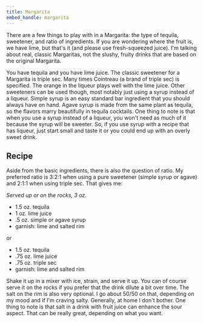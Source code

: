 ```yaml
---
title: Margarita
embed_handle: margarita
---
```


<amp-img width="640" height="427" layout="responsive" src="/assets/images/margarita.jpg"></amp-img>

There are a few things to play with in a Margarita: the type of tequila, sweetener, and ratio of ingredients. If you are wondering where the fruit is, we have lime, but that's it (and please use fresh-squeezed juice). I'm talking about real, classic Margaritas, not the slushy, fruity drinks that are based on the original Margarita.

You have tequila and you have lime juice. The classic sweetener for a Margarita is triple sec. Many times Cointreau (a brand of triple sec) is specified. The orange in the liqueur plays well with the lime juice. Other sweeteners can be used though, most notably just using a syrup instead of a liqueur. Simple syrup is an easy standard bar ingredient that you should always have on hand. Agave syrup is made from the same plant as tequila, so the flavors marry beautifully in tequila cocktails. One thing to note is that when you use a syrup instead of a liqueur, you won't need as much of it because the syrup will be sweeter. So, if you use syrup with a recipe that has liqueur, just start small and taste it or you could end up with an overly sweet drink.

## Recipe
Aside from the basic ingredients, there is also the question of ratio. My preferred ratio is 3:2:1 when using a pure sweetener (simple syrup or agave) and 2:1:1 when using triple sec. That gives me:

*Served up or on the rocks, 3 oz.*

- 1.5 oz. tequila
- 1 oz. lime juice
- .5 oz. simple or agave syrup
- garnish: lime and salted rim

or

- 1.5 oz. tequila
- .75 oz. lime juice
- .75 oz. triple sec
- garnish: lime and salted rim

Shake it up in a mixer with ice, strain, and serve it up. You can of course serve it on the rocks if you prefer that the drink dilute a bit over time. The salt on the rim is also very optional. I go about 50/50 on that, depending on my mood and if I'm craving salty. Generally, at home I don't bother. One thing to note is that salt in a drink with fruit juice can enhance the sour aspect. That can be really great, depending on what you want.
